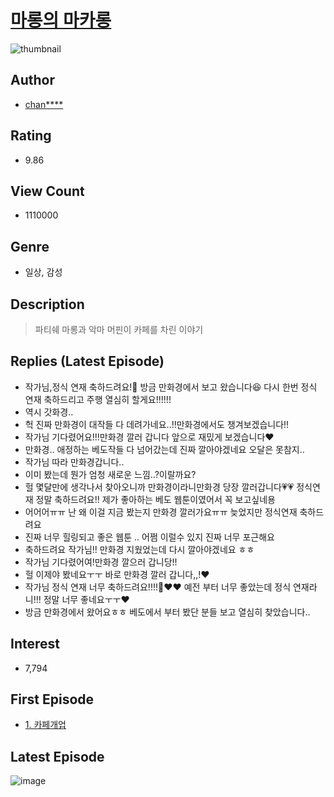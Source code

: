 # [마롱의 마카롱](https://comic.naver.com/bestChallenge/list?titleId=725931)
![thumbnail](https://image-comic.pstatic.net/user_contents_data/challenge_comic/2021/06/18/319599/thumbnail_202x164817ef9d4_3180_4fe8_8870_9811fee529ed_00000218.JPEG)

## Author
- [chan****](https://comic.naver.com/artistTitle?id=319599)

## Rating
- 9.86

## View Count
- 1110000

## Genre
- 일상, 감성

## Description
> 파티쉐 마롱과 악마 머핀이 카페를 차린 이야기

## Replies (Latest Episode)
- 작가님,정식 연재 축하드려요!🥳 방금 만화경에서 보고 왔습니다😆 다시 한번 정식 연재 축하드리고 주행 열심히 할게요!!!!!!
- 역시 갓화경..
- 헉 진짜 만화경이 대작들 다 데려가네요..!!만화경에서도 챙겨보겠습니다!!
- 작가님 기다렸어요!!!만화경 깔러 갑니다 앞으로 재밌게 보겠습니다❤
- 만화경.. 애정하는 베도작들 다 넘어갔는데 진짜 깔아야겠네요 오달은 못참지..
- 작가님 따라 만화경갑니다..
- 이미 봤는데 뭔가 엄청 새로운 느낌..?이랄까요?
- 헐 몇달만에 생각나서 찾아오니까 만화경이라니만화경 당장 깔러갑니다💗💗 정식연재 정말 축하드려요!! 제가 좋아하는 베도 웹툰이였어서 꼭 보고싶네용
- 어어어ㅠㅠ 난 왜 이걸 지금 봤는지 만화경 깔러가요ㅠㅠ 늦었지만 정식연재 축하드려요
- 진짜 너무 힐링되고 좋은 웹툰 .. 어쩜 이럴수 있지 진짜 너무 포근해요
- 축하드려요 작가님!! 만화경 지웠었는데 다시 깔아야겠네요 ㅎㅎ
- 작가님 기다렸어여!만화경 깔으러 갑니당!!
- 헐 이제야 봤네요ㅜㅜ 바로 만화경 깔러 갑니다,,!❤️
- 작가님 정식 연재 너무 축하드려요!!!!🎉❤️❤️ 예전 부터 너무 좋았는데 정식 연재라니!!! 정말 너무 좋네요ㅜㅜ❤️
- 방금 만화경에서 왔어요ㅎㅎ 베도에서 부터 봤단 분들 보고 열심히 찾았습니다..

## Interest
- 7,794

## First Episode
- [1. 카페개업](https://comic.naver.com/bestChallenge/detail?titleId=725931&no=1)

## Latest Episode
![image](https://image-comic.pstatic.net/user_contents_data/challenge_comic/2022/01/06/319599/upload_7075773155825432371.jpeg)
